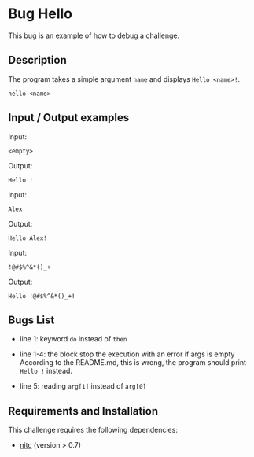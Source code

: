 # Bug Hello

This bug is an example of how to debug a challenge.

## Description

The program takes a simple argument `name` and displays `Hello <name>!`.

	hello <name>

## Input / Output examples

Input:

	<empty>

Output:

	Hello !

Input:

	Alex

Output:

	Hello Alex!

Input:

	!@#$%^&*()_+

Output:

	Hello !@#$%^&*()_+!

## Bugs List

* line 1: keyword `do` instead of `then`

* line 1-4: the block stop the execution with an error if args is empty
	According to the README.md, this is wrong, the program should print
	`Hello !` instead.

* line 5: reading `arg[1]` instead of `arg[0]`

## Requirements and Installation

This challenge requires the following dependencies:

* [nitc](https://github.com/nitlang/nit/) (version > 0.7)
